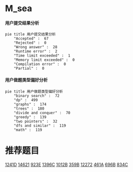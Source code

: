 # M_sea

<!-- tabs:start -->



#### **用户提交结果分析**

```mermaid
pie title 用户提交结果分析
    "Accepted" :  67
    "Rejected" :  0
    "Wrong answer" :  28
    "Runtime error" :  2
    "Time limit exceeded" :  1
    "Memory limit exceeded" :  0
    "Compilation error" :  0
    "Partial" :  0
```

#### **用户做题类型偏好分析**

```mermaid
pie title 用户做题类型偏好分析
    "binary search" :  72
    "dp" :  499
    "graphs" :  174
    "trees" :  180
    "divide and conquer" :  70
    "greedy" :  139
    "two pointers" :  32
    "dfs and similar" :  119
    "math" :  119
```



<!-- tabs:end -->
# 推荐题目
[1241D](https://codeforces.com/contest/1241/problem/D)
[14621](https://codeforces.com/contest/1462/problem/1)
[923E](https://codeforces.com/contest/923/problem/E)
[1396C](https://codeforces.com/contest/1396/problem/C)
[1012B](https://codeforces.com/contest/1012/problem/B)
[359B](https://codeforces.com/contest/359/problem/B)
[12272](https://codeforces.com/contest/1227/problem/2)
[461A](https://codeforces.com/contest/461/problem/A)
[696B](https://codeforces.com/contest/696/problem/B)
[834C](https://codeforces.com/contest/834/problem/C)
